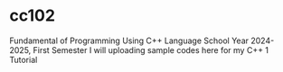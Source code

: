 # cc102
Fundamental of Programming Using C++ Language School Year 2024-2025, First Semester
I will uploading sample codes here for my C++ 1 Tutorial
